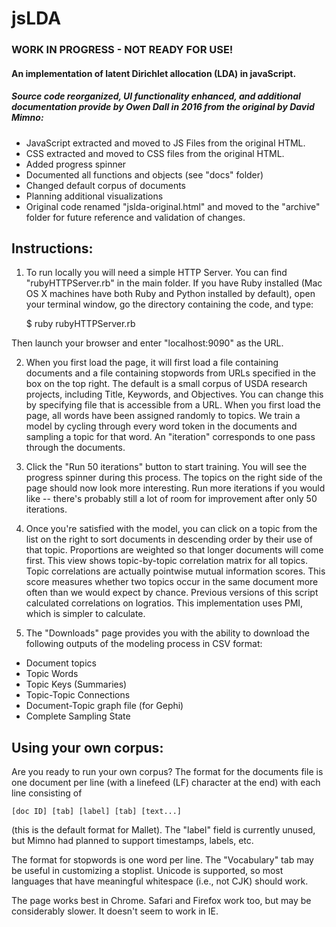 jsLDA
=====

### WORK IN PROGRESS - NOT READY FOR USE!

#### An implementation of latent Dirichlet allocation (LDA) in javaScript.

##### Source code reorganized, UI functionality enhanced, and additional documentation provide by Owen Dall in 2016 from the original by David Mimno:

* JavaScript extracted and moved to JS Files from the original HTML.
* CSS extracted and moved to CSS files from the original HTML.
* Added progress spinner
* Documented all functions and objects (see "docs" folder)
* Changed default corpus of documents
* Planning additional visualizations
*   Original code renamed "jslda-original.html" and moved to the "archive" folder for future reference and validation of changes.



Instructions:
------------

1. To run locally you will need a simple HTTP Server.  You can find "rubyHTTPServer.rb" in the main folder.  If you have Ruby installed (Mac OS X machines have both Ruby and Python installed by default), open your terminal window, go the directory containing the code, and type:


    $ ruby rubyHTTPServer.rb

Then launch your browser and enter "localhost:9090" as the URL.

2. When you first load the page, it will first load a file containing documents and a file containing stopwords from URLs specified in the box on the top right. The default is a small corpus of USDA research projects, including Title, Keywords, and Objectives.  You can change this by specifying file that is accessible from a URL. When you first load the page, all words have been assigned randomly to topics.
We train a model by cycling through every word token in the documents and sampling a topic for that word.
An "iteration" corresponds to one pass through the documents.

3. Click the "Run 50 iterations" button to start training. You will see the progress spinner during this process. The topics on the right side of the page should now look more interesting. Run more iterations if you would like -- there's probably still a lot of room for improvement after only 50 iterations.

4. Once you're satisfied with the model, you can click on a topic from the list on the right to sort documents in descending order by their use of that topic. Proportions are weighted so that longer documents will come first. This view shows topic-by-topic correlation matrix for all topics. Topic correlations are actually pointwise mutual information scores. This score measures whether two topics occur in the same document more often than we would expect by chance. Previous versions of this script calculated correlations
on logratios. This implementation uses PMI, which is simpler to calculate.

5. The "Downloads" page provides you with the ability to download the following outputs of the modeling process in CSV format:
  * Document topics
  * Topic Words
  * Topic Keys (Summaries)
  * Topic-Topic Connections
  * Document-Topic graph file (for Gephi)
  * Complete Sampling State

Using your own corpus:
---------------------

Are you ready to run your own corpus? The format for the documents file is one document per line (with a linefeed (LF) character at the end) with each line consisting of

    [doc ID] [tab] [label] [tab] [text...]

(this is the default format for Mallet). The "label" field is currently unused, but Mimno had planned  to support timestamps, labels, etc.

The format for stopwords is one word per line. The "Vocabulary" tab may be useful in customizing a stoplist. Unicode is supported, so most languages that have meaningful whitespace (i.e., not CJK) should work.

The page works best in Chrome. Safari and Firefox work too, but may be considerably slower. It doesn't seem to work in IE.
